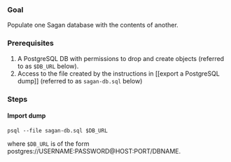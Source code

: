 ### Goal

Populate one Sagan database with the contents of another.

### Prerequisites

1. A PostgreSQL DB with permissions to drop and create objects (referred to as `$DB_URL` below).
1. Access to the file created by the instructions in [[export a PostgreSQL dump]] (referred to as `sagan-db.sql` below)

### Steps

#### Import dump

    psql --file sagan-db.sql $DB_URL

where `$DB_URL` is of the form postgres://USERNAME:PASSWORD@HOST:PORT/DBNAME.

